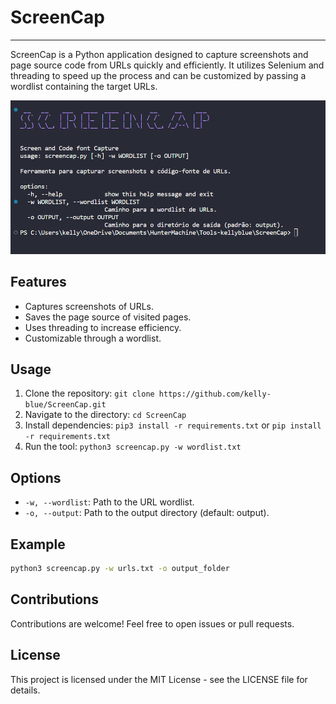 # ScreenCap
---
ScreenCap is a Python application designed to capture screenshots and page source code from URLs quickly and efficiently. It utilizes Selenium and threading to speed up the process and can be customized by passing a wordlist containing the target URLs.

![Imagem-de-screencap](screencap.png)

## Features
- Captures screenshots of URLs.
- Saves the page source of visited pages.
- Uses threading to increase efficiency.
- Customizable through a wordlist.

## Usage
1. Clone the repository: `git clone https://github.com/kelly-blue/ScreenCap.git`
2. Navigate to the directory: `cd ScreenCap`
3. Install dependencies: `pip3 install -r requirements.txt` or `pip install -r requirements.txt`
4. Run the tool: `python3 screencap.py -w wordlist.txt`

## Options
- `-w, --wordlist`: Path to the URL wordlist.
- `-o, --output`: Path to the output directory (default: output).

## Example
```bash
python3 screencap.py -w urls.txt -o output_folder
```
## Contributions
Contributions are welcome! Feel free to open issues or pull requests.

## License
This project is licensed under the MIT License - see the LICENSE file for details.